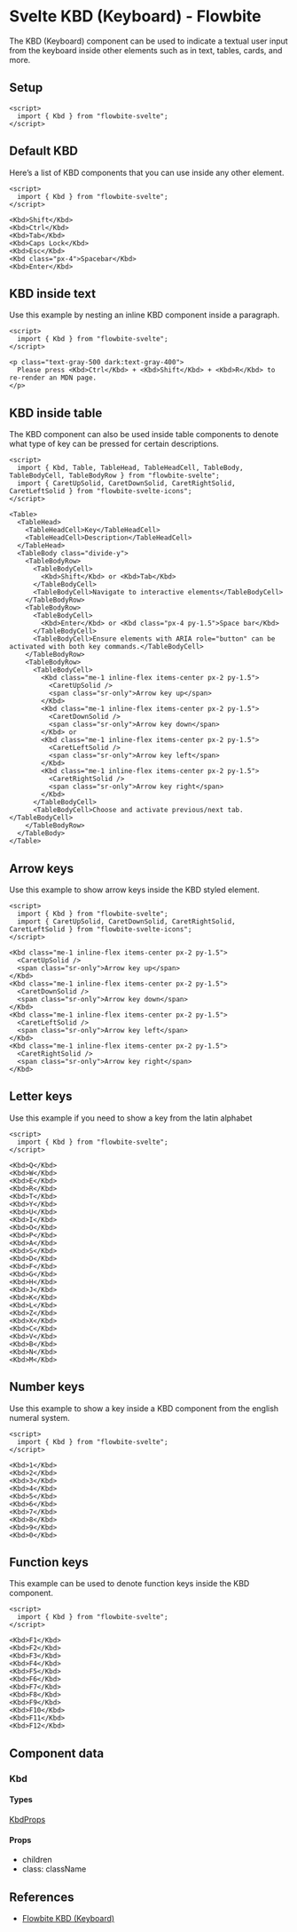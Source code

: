 # Svelte KBD (Keyboard) - Flowbite


The KBD (Keyboard) component can be used to indicate a textual user input from the keyboard inside other elements such as in text, tables, cards, and more.

## Setup

```svelte
<script>
  import { Kbd } from "flowbite-svelte";
</script>
```

## Default KBD

Here’s a list of KBD components that you can use inside any other element.

```svelte
<script>
  import { Kbd } from "flowbite-svelte";
</script>

<Kbd>Shift</Kbd>
<Kbd>Ctrl</Kbd>
<Kbd>Tab</Kbd>
<Kbd>Caps Lock</Kbd>
<Kbd>Esc</Kbd>
<Kbd class="px-4">Spacebar</Kbd>
<Kbd>Enter</Kbd>
```

## KBD inside text

Use this example by nesting an inline KBD component inside a paragraph.

```svelte
<script>
  import { Kbd } from "flowbite-svelte";
</script>

<p class="text-gray-500 dark:text-gray-400">
  Please press <Kbd>Ctrl</Kbd> + <Kbd>Shift</Kbd> + <Kbd>R</Kbd> to re-render an MDN page.
</p>
```

## KBD inside table

The KBD component can also be used inside table components to denote what type of key can be pressed for certain descriptions.

```svelte
<script>
  import { Kbd, Table, TableHead, TableHeadCell, TableBody, TableBodyCell, TableBodyRow } from "flowbite-svelte";
  import { CaretUpSolid, CaretDownSolid, CaretRightSolid, CaretLeftSolid } from "flowbite-svelte-icons";
</script>

<Table>
  <TableHead>
    <TableHeadCell>Key</TableHeadCell>
    <TableHeadCell>Description</TableHeadCell>
  </TableHead>
  <TableBody class="divide-y">
    <TableBodyRow>
      <TableBodyCell>
        <Kbd>Shift</Kbd> or <Kbd>Tab</Kbd>
      </TableBodyCell>
      <TableBodyCell>Navigate to interactive elements</TableBodyCell>
    </TableBodyRow>
    <TableBodyRow>
      <TableBodyCell>
        <Kbd>Enter</Kbd> or <Kbd class="px-4 py-1.5">Space bar</Kbd>
      </TableBodyCell>
      <TableBodyCell>Ensure elements with ARIA role="button" can be activated with both key commands.</TableBodyCell>
    </TableBodyRow>
    <TableBodyRow>
      <TableBodyCell>
        <Kbd class="me-1 inline-flex items-center px-2 py-1.5">
          <CaretUpSolid />
          <span class="sr-only">Arrow key up</span>
        </Kbd>
        <Kbd class="me-1 inline-flex items-center px-2 py-1.5">
          <CaretDownSolid />
          <span class="sr-only">Arrow key down</span>
        </Kbd> or
        <Kbd class="me-1 inline-flex items-center px-2 py-1.5">
          <CaretLeftSolid />
          <span class="sr-only">Arrow key left</span>
        </Kbd>
        <Kbd class="me-1 inline-flex items-center px-2 py-1.5">
          <CaretRightSolid />
          <span class="sr-only">Arrow key right</span>
        </Kbd>
      </TableBodyCell>
      <TableBodyCell>Choose and activate previous/next tab.</TableBodyCell>
    </TableBodyRow>
  </TableBody>
</Table>
```

## Arrow keys

Use this example to show arrow keys inside the KBD styled element.

```svelte
<script>
  import { Kbd } from "flowbite-svelte";
  import { CaretUpSolid, CaretDownSolid, CaretRightSolid, CaretLeftSolid } from "flowbite-svelte-icons";
</script>

<Kbd class="me-1 inline-flex items-center px-2 py-1.5">
  <CaretUpSolid />
  <span class="sr-only">Arrow key up</span>
</Kbd>
<Kbd class="me-1 inline-flex items-center px-2 py-1.5">
  <CaretDownSolid />
  <span class="sr-only">Arrow key down</span>
</Kbd>
<Kbd class="me-1 inline-flex items-center px-2 py-1.5">
  <CaretLeftSolid />
  <span class="sr-only">Arrow key left</span>
</Kbd>
<Kbd class="me-1 inline-flex items-center px-2 py-1.5">
  <CaretRightSolid />
  <span class="sr-only">Arrow key right</span>
</Kbd>
```

## Letter keys

Use this example if you need to show a key from the latin alphabet

```svelte
<script>
  import { Kbd } from "flowbite-svelte";
</script>

<Kbd>Q</Kbd>
<Kbd>W</Kbd>
<Kbd>E</Kbd>
<Kbd>R</Kbd>
<Kbd>T</Kbd>
<Kbd>Y</Kbd>
<Kbd>U</Kbd>
<Kbd>I</Kbd>
<Kbd>O</Kbd>
<Kbd>P</Kbd>
<Kbd>A</Kbd>
<Kbd>S</Kbd>
<Kbd>D</Kbd>
<Kbd>F</Kbd>
<Kbd>G</Kbd>
<Kbd>H</Kbd>
<Kbd>J</Kbd>
<Kbd>K</Kbd>
<Kbd>L</Kbd>
<Kbd>Z</Kbd>
<Kbd>X</Kbd>
<Kbd>C</Kbd>
<Kbd>V</Kbd>
<Kbd>B</Kbd>
<Kbd>N</Kbd>
<Kbd>M</Kbd>
```

## Number keys

Use this example to show a key inside a KBD component from the english numeral system.

```svelte
<script>
  import { Kbd } from "flowbite-svelte";
</script>

<Kbd>1</Kbd>
<Kbd>2</Kbd>
<Kbd>3</Kbd>
<Kbd>4</Kbd>
<Kbd>5</Kbd>
<Kbd>6</Kbd>
<Kbd>7</Kbd>
<Kbd>8</Kbd>
<Kbd>9</Kbd>
<Kbd>0</Kbd>
```

## Function keys

This example can be used to denote function keys inside the KBD component.

```svelte
<script>
  import { Kbd } from "flowbite-svelte";
</script>

<Kbd>F1</Kbd>
<Kbd>F2</Kbd>
<Kbd>F3</Kbd>
<Kbd>F4</Kbd>
<Kbd>F5</Kbd>
<Kbd>F6</Kbd>
<Kbd>F7</Kbd>
<Kbd>F8</Kbd>
<Kbd>F9</Kbd>
<Kbd>F10</Kbd>
<Kbd>F11</Kbd>
<Kbd>F12</Kbd>
```

## Component data

### Kbd

#### Types

[KbdProps](https://github.com/themesberg/flowbite-svelte/blob/main/src/lib/types.ts#L998)

#### Props

- children
- class: className


## References

- [Flowbite KBD (Keyboard)](https://flowbite.com/docs/components/kbd/)


